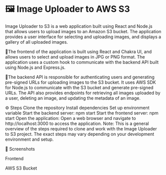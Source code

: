 #  🖼️ Image Uploader to AWS S3

Image Uploader to S3 is a web application built using React and Node.js that allows users to upload images to an Amazon S3 bucket. The application provides a user interface for selecting and uploading images, and displays a gallery of all uploaded images.

📌The frontend of the application is built using React and Chakra UI, and allows users to select and upload images in JPG or PNG format. The application uses a custom hook to communicate with the backend API built using Node.js and Express.js.

📌The backend API is responsible for authenticating users and generating pre-signed URLs for uploading images to the S3 bucket. It uses AWS SDK for Node.js to communicate with the S3 bucket and generate pre-signed URLs. The API also provides endpoints for retrieving all images uploaded by a user, deleting an image, and updating the metadata of an image.

⚙️ Steps
Clone the repository
Install dependencies
Set up environment variable
Start the backend server: npm start
Start the frontend server: npm start
Open the application: Open a web browser and navigate to http://localhost:3000 to access the application.
Note: This is a general overview of the steps required to clone and work with the Image Uploader to S3 project. The exact steps may vary depending on your development environment and setup.

👀 Screenshots

Frontend


AWS S3 Bucket
